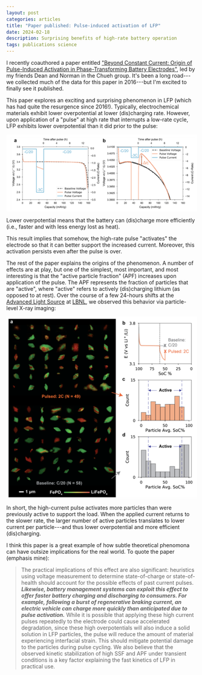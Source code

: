 ```yaml
---
layout: post
categories: articles
title: "Paper published: Pulse-induced activation of LFP"
date: 2024-02-18
description: Surprising benefits of high-rate battery operation
tags: publications science
---
```


I recently coauthored a paper entitled
["Beyond Constant Current: Origin of Pulse-Induced Activation in Phase-Transforming Battery Electrodes"](https://doi.org/10.1021/acsnano.3c09742), led by my friends Dean and Norman in the Chueh group.
It's been a long road---we collected much of the data for this paper in 2016---but I'm excited to finally see it published.

This paper explores an exciting and surprising phenomenon in LFP (which has had quite the resurgence since 2016!).
Typically, electrochemical materials exhibit lower overpotential at lower (dis)charging rate.
However, upon application of a "pulse" at high rate that interrupts a low-rate cycle,
LFP exhibits lower overpotential than it did prior to the pulse:

<p>
<img src="/img/lfp-pulse/fig1.png" style="display:block; margin-left: auto; margin-right: auto;">
</p>

Lower overpotential means that the battery can (dis)charge more efficiently
(i.e., faster and with less energy lost as heat).

This result implies that somehow, the high-rate pulse "activates" the electrode so that it
can better support the increased current.
Moreover, this activation persists even after the pulse is over.

The rest of the paper explains the origins of the phenomenon.
A number of effects are at play, but one of the simplest, most important, and most interesting
is that the "active particle fraction" (APF) increases upon application of the pulse.
The APF represents the fraction of particles that are "active", where "active" refers to actively (dis)charging lithium
(as opposed to at rest).
Over the course of a few 24-hours shifts at the [Advanced Light Source](https://als.lbl.gov) at [LBNL](https://www.lbl.gov),
we observed this behavior via particle-level X-ray imaging:

<p>
<img src="/img/lfp-pulse/fig2.png" style="display:block; margin-left: auto; margin-right: auto;">
</p>

In short, the high-current pulse activates more particles than were previously active to support the load.
When the applied current returns to the slower rate, the larger number of active particles translates to
lower current per particle---and thus lower overpotential and more efficient (dis)charging.

I think this paper is a great example of how subtle theoretical phenomona can have outsize implications for the real world.
To quote the paper (emphasis mine):

> The practical implications of this effect are also significant: heuristics using voltage measurement to determine state-of-charge or state-of-health should account for the possible effects of past current pulses. ***Likewise, battery management systems can exploit this effect to offer faster battery charging and discharging to consumers. For example, following a burst of regenerative braking current, an electric vehicle can charge more quickly than anticipated due to pulse activation.*** While it is possible that applying these high current pulses repeatedly to the electrode could cause accelerated degradation, since these high overpotentials will also induce a solid solution in LFP particles, the pulse will reduce the amount of material experiencing interfacial strain. This should mitigate potential damage to the particles during pulse cycling. We also believe that the observed kinetic stabilization of high SSF and APF under transient conditions is a key factor explaining the fast kinetics of LFP in practical use.
